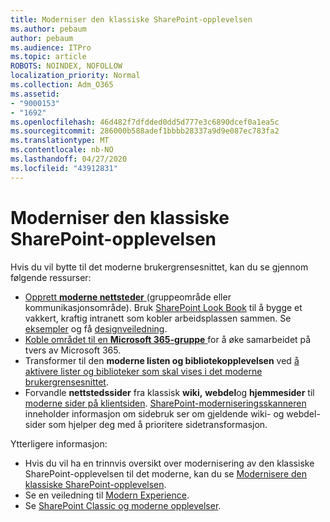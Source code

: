 ```yaml
---
title: Moderniser den klassiske SharePoint-opplevelsen
ms.author: pebaum
author: pebaum
ms.audience: ITPro
ms.topic: article
ROBOTS: NOINDEX, NOFOLLOW
localization_priority: Normal
ms.collection: Adm_O365
ms.assetid:
- "9000153"
- "1692"
ms.openlocfilehash: 46d482f7dfdded0dd5d777e3c6890dcef0a1ea5c
ms.sourcegitcommit: 286000b588adef1bbbb28337a9d9e087ec783fa2
ms.translationtype: MT
ms.contentlocale: nb-NO
ms.lasthandoff: 04/27/2020
ms.locfileid: "43912831"
---
```

# <a name="modernize-your-classic-sharepoint-experience"></a>Moderniser den klassiske SharePoint-opplevelsen

Hvis du vil bytte til det moderne brukergrensesnittet, kan du se gjennom følgende ressurser:

- [Opprett **moderne nettsteder** ](https://support.office.com/article/create-a-team-site-in-sharepoint-ef10c1e7-15f3-42a3-98aa-b5972711777d) (gruppeområde eller kommunikasjonsområde). Bruk [SharePoint Look Book](https://lookbook.microsoft.com/assets/SharePoint_lookbook_2019.pdf) til å bygge et vakkert, kraftig intranett som kobler arbeidsplassen sammen. Se [eksempler](https://lookbook.microsoft.com/) og få [designveiledning](https://spdesign.azurewebsites.net/).
- [Koble området til en **Microsoft 365-gruppe** ](https://docs.microsoft.com/sharepoint/dev/transform/modernize-connect-to-office365-group) for å øke samarbeidet på tvers av Microsoft 365.
- Transformer til den **moderne listen og bibliotekopplevelsen** ved [å aktivere lister og biblioteker som skal vises i det moderne brukergrensesnittet](https://docs.microsoft.com/sharepoint/dev/transform/modernize-userinterface-lists-and-libraries).
- Forvandle **nettstedssider** fra klassisk **wiki,** **webdel**og **hjemmesider** til [moderne sider på klientsiden](https://docs.microsoft.com/sharepoint/dev/transform/modernize-userinterface-site-pages). [SharePoint-moderniseringsskanneren](https://docs.microsoft.com/sharepoint/dev/transform/modernize-scanner) inneholder informasjon om sidebruk ser om gjeldende wiki- og webdel-sider som hjelper deg med å prioritere sidetransformasjon.

Ytterligere informasjon:

- Hvis du vil ha en trinnvis oversikt over modernisering av den klassiske SharePoint-opplevelsen til det moderne, kan du se [Modernisere den klassiske SharePoint-opplevelsen](https://docs.microsoft.com/sharepoint/dev/transform/modernize-classic-sites).
- Se en veiledning til [Modern Experience](https://docs.microsoft.com/sharepoint/guide-to-sharepoint-modern-experience).
- Se [SharePoint Classic og moderne opplevelser](https://support.office.com/article/sharepoint-classic-and-modern-experiences-5725c103-505d-4a6e-9350-300d3ec7d73f).
